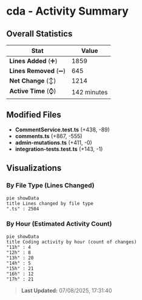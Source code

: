 # cda - Activity Summary 

## Overall Statistics

| Stat                   | Value                                                             |
| ---------------------- | ----------------------------------------------------------------- |
| **Lines Added** (➕)   | 1859                                          |
| **Lines Removed** (➖) | 645                                        |
| **Net Change** (↕)    | 1214                |
| **Active Time** (⌚)   | 142 minutes |


## Modified Files
- **CommentService.test.ts** (+438, -89)
- **comments.ts** (+867, -555)
- **admin-mutations.ts** (+411, -0)
- **integration-tests.test.ts** (+143, -1)

## Visualizations

### By File Type (Lines Changed)

```mermaid
pie showData
title Lines changed by file type
".ts" : 2504
```

### By Hour (Estimated Activity Count)

```mermaid
pie showData
title Coding activity by hour (count of changes)
"11h" : 4
"12h" : 8
"13h" : 20
"14h" : 5
"15h" : 21
"16h" : 12
"17h" : 21
```


> **Last Updated:** 07/08/2025, 17:31:40